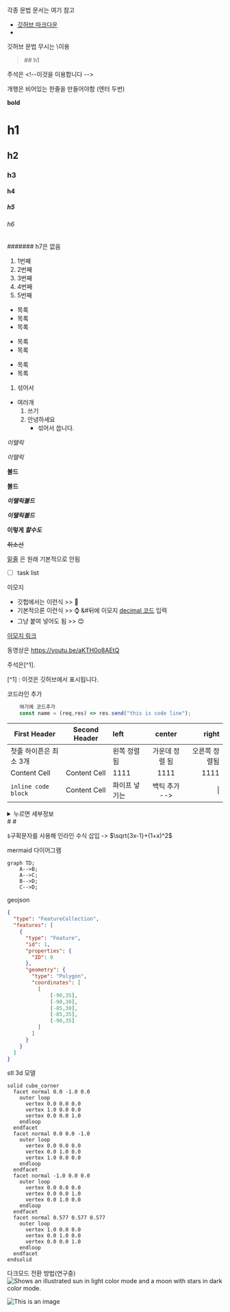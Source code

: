 각종 문법 문서는 여기 참고
- [깃허브 마크다운](https://docs.github.com/en/get-started/writing-on-github/getting-started-with-writing-and-formatting-on-github/basic-writing-and-formatting-syntax)
- 

깃허브 문법 무시는 \이용

> \## h1 

주석은 \<!--이것을 이용합니다 --> 
<!--저는 안보입니다.-->

개행은 비어있는 한줄을 만들어야함 (엔터 두번)

**bold** 
# h1
## h2
### h3
#### h4 
##### h5
###### h6
####### h7은 없음

1. 1번째
2. 2번째
3. 3번째
1. 4번째
1. 5번째

- 목록
- 목록
- 목록
* 목록
* 목록
+ 목록
+ 목록
  
1. 섞어서
- 여러개
  1. 쓰기
  2. 안녕하세요
     - 섞어서 씁니다.

_이탤릭_

*이탤릭*

__볼드__ 

**볼드**

___이탤릭볼드___

***이탤릭볼드***

**이렇게 _할수도_**

~~취소선~~

<U>밑줄</U> 은 원래 기본적으로 안됨

- [ ] task list

이모지 
- 깃헙에서는 이런식 >> :blue_heart:
- 기본적으론 이런식 >> &#8986; &#뒤에 이모지 [decimal 코드](https://www.w3schools.com/charsets/ref_emoji.asp) 입력
- 그냥 붙여 넣어도 됨 >> 😊

[이모지 링크](https://github.com/ikatyang/emoji-cheat-sheet/blob/master/README.md#table-of-contents)




동영상은 
https://youtu.be/aKTH0o8AEtQ

주석은[^1].

[^1] : 이것은 깃허브에서 표시됩니다.


코드라인 추가
```javascript
    여기에 코드추가
    const name = (req,res) => res.send("this is code line"); 
```

| First Header  | Second Header | left | center | right|
| ------------- | ------------- | :--- | :---: | ---: |
| 첫줄 하이픈은 최소 3개| |왼쪽 정렬됨 | 가운데 정렬 됨  | 오른쪽 정렬됨 |
| Content Cell  | Content Cell  | 1111|1111 |1111 |
| `inline code block`  | Content Cell  | 파이프 넣기는 | 백틱 추가 --> | \| |


<details>
<summary>누르면 세부정보</summary>

- summary 안에 제목 넣기
- details 입니다. s 붙여주세요

</details> 
#
#

`$`구획문자를 사용해 인라인 수식 삽입 ->  $\sqrt{3x-1}+(1+x)^2$


mermaid 다이어그램 
```mermaid
graph TD;
    A-->B;
    A-->C;
    B-->D;
    C-->D;
```


geojson
```geojson
{
  "type": "FeatureCollection",
  "features": [
    {
      "type": "Feature",
      "id": 1,
      "properties": {
        "ID": 0
      },
      "geometry": {
        "type": "Polygon",
        "coordinates": [
          [
              [-90,35],
              [-90,30],
              [-85,30],
              [-85,35],
              [-90,35]
          ]
        ]
      }
    }
  ]
}
```

stl 3d 모델
```stl
solid cube_corner
  facet normal 0.0 -1.0 0.0
    outer loop
      vertex 0.0 0.0 0.0
      vertex 1.0 0.0 0.0
      vertex 0.0 0.0 1.0
    endloop
  endfacet
  facet normal 0.0 0.0 -1.0
    outer loop
      vertex 0.0 0.0 0.0
      vertex 0.0 1.0 0.0
      vertex 1.0 0.0 0.0
    endloop
  endfacet
  facet normal -1.0 0.0 0.0
    outer loop
      vertex 0.0 0.0 0.0
      vertex 0.0 0.0 1.0
      vertex 0.0 1.0 0.0
    endloop
  endfacet
  facet normal 0.577 0.577 0.577
    outer loop
      vertex 1.0 0.0 0.0
      vertex 0.0 1.0 0.0
      vertex 0.0 0.0 1.0
    endloop
  endfacet
endsolid
```


다크모드 전환 방법(연구중)
<picture>
  <source media="(prefers-color-scheme: dark)" srcset="https://user-images.githubusercontent.com/25423296/163456776-7f95b81a-f1ed-45f7-b7ab-8fa810d529fa.png">
  <source media="(prefers-color-scheme: light)" srcset="https://user-images.githubusercontent.com/25423296/163456779-a8556205-d0a5-45e2-ac17-42d089e3c3f8.png">
  <img alt="Shows an illustrated sun in light color mode and a moon with stars in dark color mode." src="https://user-images.githubusercontent.com/25423296/163456779-a8556205-d0a5-45e2-ac17-42d089e3c3f8.png">
</picture>


![This is an image](https://myoctocat.com/assets/images/base-octocat.svg)

